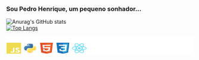 ### Sou Pedro Henrique, um pequeno sonhador...

![Anurag's GitHub stats](https://github-readme-stats.vercel.app/api?username=pedrohenrique1421&show_icons=true&theme=github_dark_dimmed&hide=prs&count_private=true)
<br>
[![Top Langs](https://github-readme-stats.vercel.app/api/top-langs/?username=pedrohenrique1421&layout=compact&theme=github_dark_dimmed)](https://github.com/pedrohenrique1421/github-readme-stats)

<div style="background-color: #fff"><br>
  <img align="center" alt="Pedro-js" height="30" width="40" src="https://raw.githubusercontent.com/devicons/devicon/master/icons/javascript/javascript-plain.svg">
  <img align="center" alt="Rafa-Python" height="30" width="40" src="https://raw.githubusercontent.com/devicons/devicon/master/icons/python/python-original.svg">
  <img align="center" alt="Rafa-HTML" height="30" width="40" src="https://raw.githubusercontent.com/devicons/devicon/master/icons/html5/html5-original.svg">
  <img align="center" alt="Rafa-CSS" height="30" width="40" src="https://raw.githubusercontent.com/devicons/devicon/master/icons/css3/css3-original.svg">
  <img align="center" alt="Rafa-React" height="30" width="40" src="https://raw.githubusercontent.com/devicons/devicon/master/icons/react/react-original.svg">
</div>

